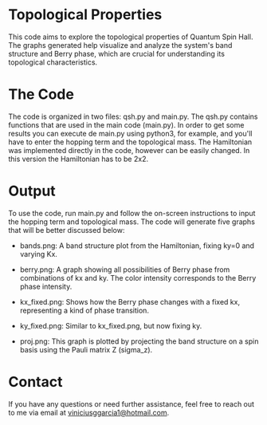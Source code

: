 # Topological Properties
This code aims to explore the topological properties of Quantum Spin Hall. The graphs generated help visualize and analyze the system's band structure and Berry phase, which are crucial for understanding its topological characteristics.

# The Code
The code is organized in two files: qsh.py and main.py. The qsh.py contains functions that are used in the main code (main.py). In order to get some results you can execute de main.py using python3, for example, and you'll have to enter the hopping term and the topological mass. The Hamiltonian was implemented directly in the code, however can be easily changed. In this version the Hamiltonian has to be 2x2.

# Output
To use the code, run main.py and follow the on-screen instructions to input the hopping term and topological mass. The code will generate five graphs that will be better discussed below:

- bands.png: A band structure plot from the Hamiltonian, fixing ky=0 and varying Kx.

- berry.png: A graph showing all possibilities of Berry phase from combinations of kx and ky. The color intensity corresponds to the Berry phase intensity.

- kx_fixed.png: Shows how the Berry phase changes with a fixed kx, representing a kind of phase transition.

- ky_fixed.png: Similar to kx_fixed.png, but now fixing ky.

- proj.png: This graph is plotted by projecting the band structure on a spin basis using the Pauli matrix Z (sigma_z).

# Contact
If you have any questions or need further assistance, feel free to reach out to me via email at viniciusggarcia1@hotmail.com.